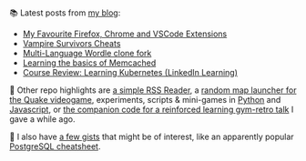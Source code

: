 
📚 Latest posts from <a href="https://blog.kartones.net/">my blog</a>:

<!--START_SECTION:blogposts-->
* [My Favourite Firefox, Chrome and VSCode Extensions](https:&#x2F;&#x2F;blog.kartones.net&#x2F;post&#x2F;favourite-firefox-chrome-vscode-extensions&#x2F;)
* [Vampire Survivors Cheats](https:&#x2F;&#x2F;blog.kartones.net&#x2F;post&#x2F;vampire-survivors-cheats&#x2F;)
* [Multi-Language Wordle clone fork](https:&#x2F;&#x2F;blog.kartones.net&#x2F;post&#x2F;multi-language-wordle-clone-fork&#x2F;)
* [Learning the basics of Memcached](https:&#x2F;&#x2F;blog.kartones.net&#x2F;post&#x2F;memcached-learning-basics&#x2F;)
* [Course Review: Learning Kubernetes (LinkedIn Learning)](https:&#x2F;&#x2F;blog.kartones.net&#x2F;post&#x2F;course-review-learning-kubernetes-linkedin-learning&#x2F;)
<!--END_SECTION:blogposts-->


📌 Other repo highlights are [a simple RSS Reader](https://github.com/Kartones/pbrr), a [random map launcher for the Quake videogame](https://github.com/Kartones/quaddicted-random-map), experiments, scripts & mini-games in [Python](https://github.com/Kartones/python) and [Javascript](https://github.com/Kartones/JSAssorted), or [the companion code for a reinforced learning gym-retro talk](https://github.com/Kartones/mindcamp-x-gym-retro) I gave a while ago.

📝 I also have [a few gists](https://gist.github.com/Kartones?direction=desc&sort=updated) that might be of interest, like an apparently popular [PostgreSQL cheatsheet](https://gist.github.com/Kartones/dd3ff5ec5ea238d4c546).

